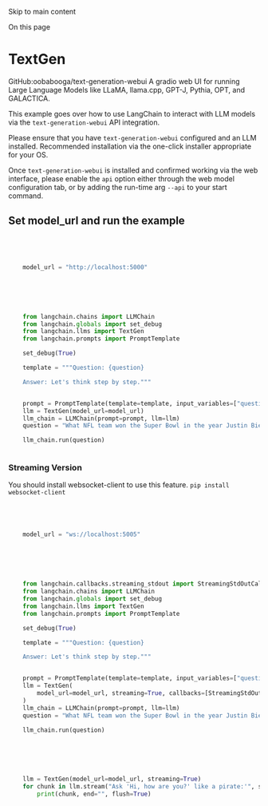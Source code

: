 

Skip to main content

On this page

# TextGen

GitHub:oobabooga/text-generation-webui A gradio web UI for running Large Language Models like LLaMA, llama.cpp, GPT-J, Pythia, OPT, and GALACTICA.

This example goes over how to use LangChain to interact with LLM models via the `text-generation-webui` API integration.

Please ensure that you have `text-generation-webui` configured and an LLM installed. Recommended installation via the one-click installer appropriate for your OS.

Once `text-generation-webui` is installed and confirmed working via the web interface, please enable the `api` option either through the web model configuration tab, or by adding the run-time arg
`--api` to your start command.

## Set model_url and run the example​

```python




    model_url = "http://localhost:5000"



```


```python




    from langchain.chains import LLMChain
    from langchain.globals import set_debug
    from langchain.llms import TextGen
    from langchain.prompts import PromptTemplate

    set_debug(True)

    template = """Question: {question}

    Answer: Let's think step by step."""


    prompt = PromptTemplate(template=template, input_variables=["question"])
    llm = TextGen(model_url=model_url)
    llm_chain = LLMChain(prompt=prompt, llm=llm)
    question = "What NFL team won the Super Bowl in the year Justin Bieber was born?"

    llm_chain.run(question)



```


### Streaming Version​

You should install websocket-client to use this feature. `pip install websocket-client`

```python




    model_url = "ws://localhost:5005"



```


```python




    from langchain.callbacks.streaming_stdout import StreamingStdOutCallbackHandler
    from langchain.chains import LLMChain
    from langchain.globals import set_debug
    from langchain.llms import TextGen
    from langchain.prompts import PromptTemplate

    set_debug(True)

    template = """Question: {question}

    Answer: Let's think step by step."""


    prompt = PromptTemplate(template=template, input_variables=["question"])
    llm = TextGen(
        model_url=model_url, streaming=True, callbacks=[StreamingStdOutCallbackHandler()]
    )
    llm_chain = LLMChain(prompt=prompt, llm=llm)
    question = "What NFL team won the Super Bowl in the year Justin Bieber was born?"

    llm_chain.run(question)



```


```python




    llm = TextGen(model_url=model_url, streaming=True)
    for chunk in llm.stream("Ask 'Hi, how are you?' like a pirate:'", stop=["'", "\n"]):
        print(chunk, end="", flush=True)



```
